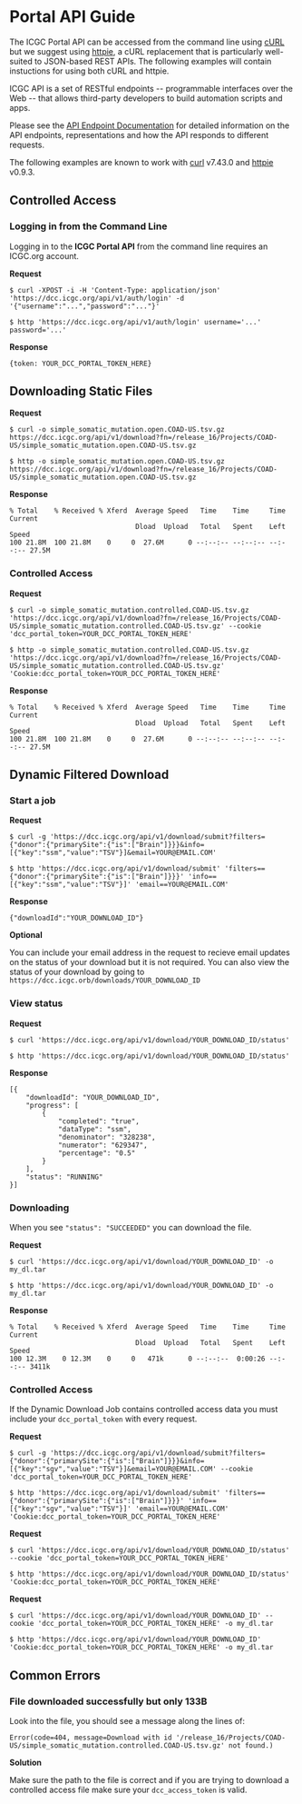 # Portal API Guide

The ICGC Portal API can be accessed from the command line using [cURL][1] but we suggest using [httpie][2], a cURL replacement that is particularly well-suited to JSON-based REST APIs. The following examples will contain instuctions for using both cURL and httpie.

ICGC API is a set of RESTful endpoints -- programmable interfaces over the Web -- that allows third-party developers to build automation scripts and apps.

Please see the [API Endpoint Documentation](/portal/api-endpoints/) for detailed information on the API endpoints, representations and how the API responds to different requests.

The following examples are known to work with [curl](https://curl.haxx.se/) v7.43.0 and [httpie](https://github.com/jkbrzt/httpie#http-method) v0.9.3.

## Controlled Access

### Logging in from the Command Line

Logging in to the **ICGC Portal API** from the command line requires an ICGC.org account.

**Request**
```
$ curl -XPOST -i -H 'Content-Type: application/json' 'https://dcc.icgc.org/api/v1/auth/login' -d '{"username":"...","password":"..."}'

$ http 'https://dcc.icgc.org/api/v1/auth/login' username='...' password='...'
```
**Response**

```
{token: YOUR_DCC_PORTAL_TOKEN_HERE}
```

## Downloading Static Files

**Request**
```
$ curl -o simple_somatic_mutation.open.COAD-US.tsv.gz https://dcc.icgc.org/api/v1/download?fn=/release_16/Projects/COAD-US/simple_somatic_mutation.open.COAD-US.tsv.gz

$ http -o simple_somatic_mutation.open.COAD-US.tsv.gz https://dcc.icgc.org/api/v1/download?fn=/release_16/Projects/COAD-US/simple_somatic_mutation.open.COAD-US.tsv.gz
```
**Response**
```
% Total    % Received % Xferd  Average Speed   Time    Time     Time     Current
                               Dload  Upload   Total   Spent    Left     Speed
100 21.8M  100 21.8M    0     0  27.6M      0 --:--:-- --:--:-- --:--:-- 27.5M
```

### Controlled Access

**Request**
```
$ curl -o simple_somatic_mutation.controlled.COAD-US.tsv.gz 'https://dcc.icgc.org/api/v1/download?fn=/release_16/Projects/COAD-US/simple_somatic_mutation.controlled.COAD-US.tsv.gz' --cookie 'dcc_portal_token=YOUR_DCC_PORTAL_TOKEN_HERE'

$ http -o simple_somatic_mutation.controlled.COAD-US.tsv.gz 'https://dcc.icgc.org/api/v1/download?fn=/release_16/Projects/COAD-US/simple_somatic_mutation.controlled.COAD-US.tsv.gz' 'Cookie:dcc_portal_token=YOUR_DCC_PORTAL_TOKEN_HERE'
```
**Response**
```
% Total    % Received % Xferd  Average Speed   Time    Time     Time     Current
                               Dload  Upload   Total   Spent    Left     Speed
100 21.8M  100 21.8M    0     0  27.6M      0 --:--:-- --:--:-- --:--:-- 27.5M
```

## Dynamic Filtered Download

### Start a job

**Request**

```
$ curl -g 'https://dcc.icgc.org/api/v1/download/submit?filters={"donor":{"primarySite":{"is":["Brain"]}}}&info=[{"key":"ssm","value":"TSV"}]&email=YOUR@EMAIL.COM'

$ http 'https://dcc.icgc.org/api/v1/download/submit' 'filters=={"donor":{"primarySite":{"is":["Brain"]}}}' 'info==[{"key":"ssm","value":"TSV"}]' 'email==YOUR@EMAIL.COM'
```

**Response**

```
{"downloadId":"YOUR_DOWNLOAD_ID"}
```

**Optional**

You can include your email address in the request to recieve email updates on the status of your download but it is not required. You can also view the status of your download by going to `https://dcc.icgc.orb/downloads/YOUR_DOWNLOAD_ID`

### View status

**Request**

```
$ curl 'https://dcc.icgc.org/api/v1/download/YOUR_DOWNLOAD_ID/status'

$ http 'https://dcc.icgc.org/api/v1/download/YOUR_DOWNLOAD_ID/status'
```

**Response**

```
[{
    "downloadId": "YOUR_DOWNLOAD_ID",
    "progress": [
        {
            "completed": "true",
            "dataType": "ssm",
            "denominator": "328238",
            "numerator": "629347",
            "percentage": "0.5"
        }
    ],
    "status": "RUNNING"
}]
```

### Downloading

When you see `"status": "SUCCEEDED"` you can download the file.

**Request**

```
$ curl 'https://dcc.icgc.org/api/v1/download/YOUR_DOWNLOAD_ID' -o my_dl.tar

$ http 'https://dcc.icgc.org/api/v1/download/YOUR_DOWNLOAD_ID' -o my_dl.tar
```

**Response**
```
% Total    % Received % Xferd  Average Speed   Time    Time     Time     Current
                               Dload  Upload   Total   Spent    Left     Speed
100 12.3M    0 12.3M    0     0   471k      0 --:--:--  0:00:26 --:--:-- 3411k
```

### Controlled Access

If the Dynamic Download Job contains controlled access data you must include your `dcc_portal_token` with every request.

**Request**

```
$ curl -g 'https://dcc.icgc.org/api/v1/download/submit?filters={"donor":{"primarySite":{"is":["Brain"]}}}&info=[{"key":"sgv","value":"TSV"}]&email=YOUR@EMAIL.COM' --cookie 'dcc_portal_token=YOUR_DCC_PORTAL_TOKEN_HERE'

$ http 'https://dcc.icgc.org/api/v1/download/submit' 'filters=={"donor":{"primarySite":{"is":["Brain"]}}}' 'info==[{"key":"sgv","value":"TSV"}]' 'email==YOUR@EMAIL.COM' 'Cookie:dcc_portal_token=YOUR_DCC_PORTAL_TOKEN_HERE'
```

**Request**

```
$ curl 'https://dcc.icgc.org/api/v1/download/YOUR_DOWNLOAD_ID/status' --cookie 'dcc_portal_token=YOUR_DCC_PORTAL_TOKEN_HERE'

$ http 'https://dcc.icgc.org/api/v1/download/YOUR_DOWNLOAD_ID/status' 'Cookie:dcc_portal_token=YOUR_DCC_PORTAL_TOKEN_HERE'
```

**Request**

```
$ curl 'https://dcc.icgc.org/api/v1/download/YOUR_DOWNLOAD_ID' --cookie 'dcc_portal_token=YOUR_DCC_PORTAL_TOKEN_HERE' -o my_dl.tar

$ http 'https://dcc.icgc.org/api/v1/download/YOUR_DOWNLOAD_ID' 'Cookie:dcc_portal_token=YOUR_DCC_PORTAL_TOKEN_HERE' -o my_dl.tar
```

## Common Errors

### File downloaded successfully but only 133B

Look into the file, you should see a message along the lines of:

```
Error(code=404, message=Download with id '/release_16/Projects/COAD-US/simple_somatic_mutation.controlled.COAD-US.tsv.gz' not found.)
```

**Solution**

Make sure the path to the file is correct and if you are trying to download a controlled access file make sure your `dcc_access_token` is valid.

[1]: http://curl.haxx.se/docs/manpage.html
[2]: https://github.com/jakubroztocil/httpie

